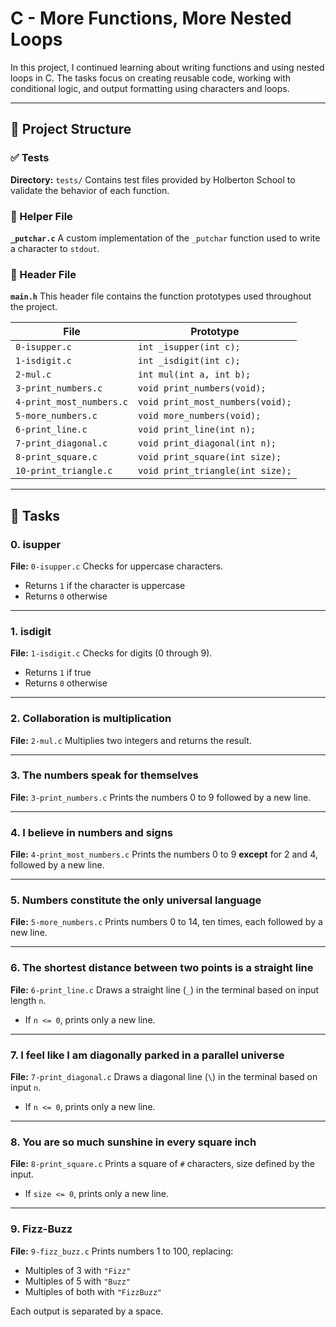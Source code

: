 # C - More Functions, More Nested Loops

In this project, I continued learning about writing functions and using nested loops in C. The tasks focus on creating reusable code, working with conditional logic, and output formatting using characters and loops.

---

## 📁 Project Structure

### ✅ Tests

**Directory:** `tests/`
Contains test files provided by Holberton School to validate the behavior of each function.

### 🙌 Helper File

**`_putchar.c`**
A custom implementation of the `_putchar` function used to write a character to `stdout`.

### 📄 Header File

**`main.h`**
This header file contains the function prototypes used throughout the project.

| File                     | Prototype                        |
| ------------------------ | -------------------------------- |
| `0-isupper.c`            | `int _isupper(int c);`           |
| `1-isdigit.c`            | `int _isdigit(int c);`           |
| `2-mul.c`                | `int mul(int a, int b);`         |
| `3-print_numbers.c`      | `void print_numbers(void);`      |
| `4-print_most_numbers.c` | `void print_most_numbers(void);` |
| `5-more_numbers.c`       | `void more_numbers(void);`       |
| `6-print_line.c`         | `void print_line(int n);`        |
| `7-print_diagonal.c`     | `void print_diagonal(int n);`    |
| `8-print_square.c`       | `void print_square(int size);`   |
| `10-print_triangle.c`    | `void print_triangle(int size);` |

---

## 📃 Tasks

### 0. isupper

**File:** `0-isupper.c`
Checks for uppercase characters.

* Returns `1` if the character is uppercase
* Returns `0` otherwise

---

### 1. isdigit

**File:** `1-isdigit.c`
Checks for digits (0 through 9).

* Returns `1` if true
* Returns `0` otherwise

---

### 2. Collaboration is multiplication

**File:** `2-mul.c`
Multiplies two integers and returns the result.

---

### 3. The numbers speak for themselves

**File:** `3-print_numbers.c`
Prints the numbers 0 to 9 followed by a new line.

---

### 4. I believe in numbers and signs

**File:** `4-print_most_numbers.c`
Prints the numbers 0 to 9 **except** for 2 and 4, followed by a new line.

---

### 5. Numbers constitute the only universal language

**File:** `5-more_numbers.c`
Prints numbers 0 to 14, ten times, each followed by a new line.

---

### 6. The shortest distance between two points is a straight line

**File:** `6-print_line.c`
Draws a straight line (`_`) in the terminal based on input length `n`.

* If `n <= 0`, prints only a new line.

---

### 7. I feel like I am diagonally parked in a parallel universe

**File:** `7-print_diagonal.c`
Draws a diagonal line (`\`) in the terminal based on input `n`.

* If `n <= 0`, prints only a new line.

---

### 8. You are so much sunshine in every square inch

**File:** `8-print_square.c`
Prints a square of `#` characters, size defined by the input.

* If `size <= 0`, prints only a new line.

---

### 9. Fizz-Buzz

**File:** `9-fizz_buzz.c`
Prints numbers 1 to 100, replacing:

* Multiples of 3 with `"Fizz"`
* Multiples of 5 with `"Buzz"`
* Multiples of both with `"FizzBuzz"`

Each output is separated by a space.